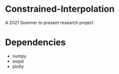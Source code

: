# Constrained-Interpolation
A 2021 Summer to present research project

# Dependencies
- numpy
- wspd
- plotly